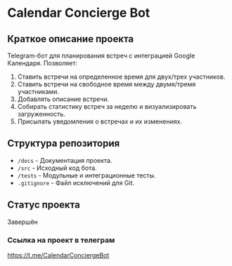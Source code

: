 # Сalendar Concierge Bot

## Краткое описание проекта

Telegram-бот для планирования встреч с интеграцией Google Календаря. Позволяет:

1. Ставить встречи на определенное время для двух/трех участников.
2. Ставить встречи на свободное время между двумя/тремя участниками.
3. Добавлять описание встречи.
4. Собирать статистику встреч за неделю и визуализировать загруженность.
5. Присылать уведомления о встречах и их изменениях.

## Структура репозитория

- `/docs` - Документация проекта.
- `/src` - Исходный код бота.
- `/tests` - Модульные и интеграционные тесты.
- `.gitignore` - Файл исключений для Git.

## Статус проекта

Завершён

### Ссылка на проект в телеграм

https://t.me/CalendarConciergeBot
